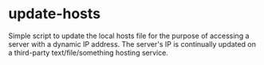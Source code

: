 # update-hosts
Simple script to update the local hosts file for the purpose of accessing a server with a dynamic IP address. The server's IP is continually updated on a third-party text/file/something hosting service.
